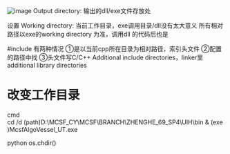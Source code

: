 ![image](https://user-images.githubusercontent.com/48793634/194750350-c720d2c0-36e8-48d6-8a81-9d5697bd6bab.png)
Output directory: 输出的dll/exe文件存放处

设置 Working directory: 当前工作目录，exe调用目录/dll没有太大意义
所有相对路径以exe的working directory 为准，调用dll 的代码后也是

#include 有两种情况
①是以当前cpp所在目录为相对路径，索引头文件
②配置的路径中找
③头文件写C/C++ Additional include directories，linker里additional library directories


# 改变工作目录
cmd 
cd /d (path)D:\MCSF_CY\MCSF\BRANCH\ZHENGHE_69_SP4\UIH\bin & (exe)McsfAlgoVessel_UT.exe

python
os.chdir()
